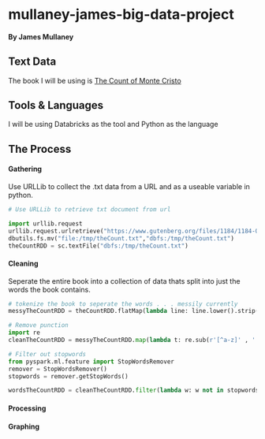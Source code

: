 # mullaney-james-big-data-project
#### By James Mullaney
## Text Data
The book I will be using is [The Count of Monte Cristo](https://www.gutenberg.org/files/1184/1184-0.txt)
## Tools & Languages
I will be using Databricks as the tool and Python as the language
##  The Process
#### Gathering
Use URLLib to collect the .txt data from a URL and as a useable variable in python.
```python
# Use URLLib to retrieve txt document from url

import urllib.request
urllib.request.urlretrieve("https://www.gutenberg.org/files/1184/1184-0.txt","/tmp/theCount.txt")
dbutils.fs.mv("file:/tmp/theCount.txt","dbfs:/tmp/theCount.txt")
theCountRDD = sc.textFile("dbfs:/tmp/theCount.txt") 
```
#### Cleaning
Seperate the entire book into a collection of data thats split into just the words the book contains.
```python
# tokenize the book to seperate the words . . . messily currently
messyTheCountRDD = theCountRDD.flatMap(lambda line: line.lower().strip().split(" "))

# Remove punction
import re
cleanTheCountRDD = messyTheCountRDD.map(lambda t: re.sub(r'[^a-z]' , '', t))

# Filter out stopwords
from pyspark.ml.feature import StopWordsRemover
remover = StopWordsRemover()
stopwords = remover.getStopWords()

wordsTheCountRDD = cleanTheCountRDD.filter(lambda w: w not in stopwords)
```
#### Processing
#### Graphing
